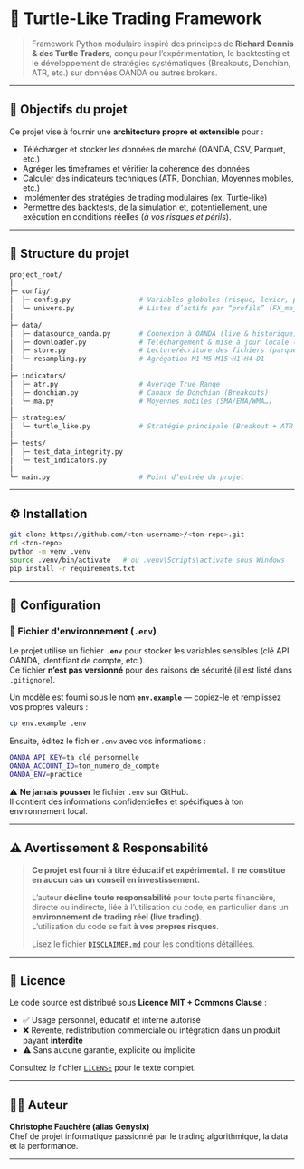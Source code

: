 # 🐢 Turtle-Like Trading Framework

> Framework Python modulaire inspiré des principes de **Richard Dennis & des Turtle Traders**, conçu pour l’expérimentation, le backtesting et le développement de stratégies systématiques (Breakouts, Donchian, ATR, etc.) sur données OANDA ou autres brokers.

---

## 🚀 Objectifs du projet

Ce projet vise à fournir une **architecture propre et extensible** pour :
- Télécharger et stocker les données de marché (OANDA, CSV, Parquet, etc.)
- Agréger les timeframes et vérifier la cohérence des données
- Calculer des indicateurs techniques (ATR, Donchian, Moyennes mobiles, etc.)
- Implémenter des stratégies de trading modulaires (ex. Turtle-like)
- Permettre des backtests, de la simulation et, potentiellement, une exécution en conditions réelles (*à vos risques et périls*).

---

## 🧱 Structure du projet

```bash
project_root/
│
├─ config/
│  ├─ config.py                 # Variables globales (risque, levier, paramètres par défaut)
│  └─ univers.py                # Listes d’actifs par “profils” (FX_majors, Metals, Indices, Crypto…)
│
├─ data/
│  ├─ datasource_oanda.py       # Connexion à OANDA (live & historique)
│  ├─ downloader.py             # Téléchargement & mise à jour locale (par symbole/timeframe)
│  ├─ store.py                  # Lecture/écriture des fichiers (parquet/csv), validations
│  └─ resampling.py             # Agrégation M1→M5→M15→H1→H4→D1
│
├─ indicators/
│  ├─ atr.py                    # Average True Range
│  ├─ donchian.py               # Canaux de Donchian (Breakouts)
│  └─ ma.py                     # Moyennes mobiles (SMA/EMA/WMA…)
│
├─ strategies/
│  └─ turtle_like.py            # Stratégie principale (Breakout + ATR Stop)
│
├─ tests/
│  ├─ test_data_integrity.py
│  └─ test_indicators.py
│
└─ main.py                      # Point d’entrée du projet
```

---

## ⚙️ Installation

```bash
git clone https://github.com/<ton-username>/<ton-repo>.git
cd <ton-repo>
python -m venv .venv
source .venv/bin/activate   # ou .venv\Scripts\activate sous Windows
pip install -r requirements.txt
```

---

## 🔑 Configuration

### 🔧 Fichier d'environnement (`.env`)

Le projet utilise un fichier **`.env`** pour stocker les variables sensibles (clé API OANDA, identifiant de compte, etc.).  
Ce fichier **n’est pas versionné** pour des raisons de sécurité (il est listé dans `.gitignore`).  

Un modèle est fourni sous le nom **`env.example`** — copiez-le et remplissez vos propres valeurs :

```bash
cp env.example .env
```

Ensuite, éditez le fichier `.env` avec vos informations :
```bash
OANDA_API_KEY=ta_clé_personnelle
OANDA_ACCOUNT_ID=ton_numéro_de_compte
OANDA_ENV=practice
```

⚠️ **Ne jamais pousser** le fichier `.env` sur GitHub.  
Il contient des informations confidentielles et spécifiques à ton environnement local.

---

## ⚠️ Avertissement & Responsabilité

> **Ce projet est fourni à titre éducatif et expérimental.**
> Il **ne constitue en aucun cas un conseil en investissement.**
>  
> L’auteur **décline toute responsabilité** pour toute perte financière, directe ou indirecte, liée à l’utilisation du code, en particulier dans un **environnement de trading réel (live trading)**.  
> L’utilisation du code se fait **à vos propres risques**.  
>  
> Lisez le fichier [`DISCLAIMER.md`](DISCLAIMER.md) pour les conditions détaillées.

---

## 📜 Licence

Le code source est distribué sous **Licence MIT + Commons Clause** :
- ✅ Usage personnel, éducatif et interne autorisé  
- ❌ Revente, redistribution commerciale ou intégration dans un produit payant **interdite**  
- ⚠️ Sans aucune garantie, explicite ou implicite

Consultez le fichier [`LICENSE`](LICENSE) pour le texte complet.

---

## 🧑‍💻 Auteur

**Christophe Fauchère (alias Genysix)**  
Chef de projet informatique passionné par le trading algorithmique, la data et la performance.

---
